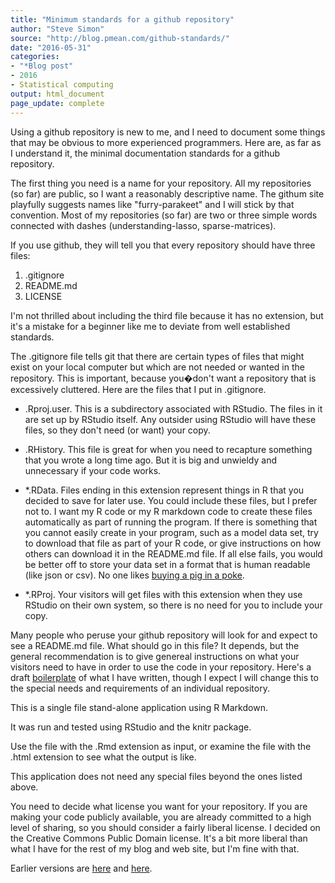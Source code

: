 ```yaml
---
title: "Minimum standards for a github repository"
author: "Steve Simon"
source: "http://blog.pmean.com/github-standards/"
date: "2016-05-31"
categories:
- "*Blog post"
- 2016
- Statistical computing
output: html_document
page_update: complete
---
```


Using a github repository is new to me, and I need to document some things that may be obvious to more experienced programmers. Here are, as far as I understand it, the minimal documentation standards for a github repository.

<!---More--->

The first thing you need is a name for your repository. All my repositories (so far) are public, so I want a reasonably descriptive name. The githum site playfully suggests names like "furry-parakeet" and I will stick by that convention. Most of my repositories (so far) are two or three simple words connected with dashes (understanding-lasso, sparse-matrices).

If you use github, they will tell you that every repository should have three files:

1.  .gitignore
2.  README.md
3.  LICENSE

I'm not thrilled about including the third file because it has no extension, but it's a mistake for a beginner like me to deviate from well established standards.

The .gitignore file tells git that there are certain types of files that might exist on your local computer but which are not needed or wanted in the repository. This is important, because you�don't want a repository that is excessively cluttered. Here are the files that I put in .gitignore.

- .Rproj.user. This is a subdirectory associated with RStudio. The files in it are set up by RStudio itself. Any outsider using RStudio will have these files, so they don't need (or want) your copy.

- .RHistory. This file is great for when you need to recapture something that you wrote a long time ago. But it is big and unwieldy and unnecessary if your code works.

- \*.RData. Files ending in this extension represent things in R that you decided to save for later use. You could include these files, but I prefer not to. I want my R code or my R markdown code to create these files automatically as part of running the program. If there is something that you cannot easily create in your program, such as a model data set, try to download that file as part of your R code, or give instructions on how others can download it in the README.md file. If all else fails, you would be better off to store your data set in a format that is human readable (like json or csv). No one likes [buying a pig in a poke](https://en.wikipedia.org/wiki/Pig_in_a_poke).

- \*.RProj. Your visitors will get files with this extension when they use RStudio on their own system, so there is no need for you to include your copy.

Many people who peruse your github repository will look for and expect to see a README.md file. What should go in this file? It depends, but the general recommendation is to give genereal instructions on what your visitors need to have in order to use the code in your repository. Here's a draft [boilerplate](https://en.wikipedia.org/wiki/Boilerplate_(text)) of what I have written, though I expect I will change this to the special needs and requirements of an individual repository.

This is a single file stand-alone application using R Markdown.

It was run and tested using RStudio and the knitr package.

Use the file with the .Rmd extension as input, or examine the file with the .html extension to see what the output is like.

This application does not need any special files beyond the ones listed above.

You need to decide what license you want for your repository. If you are making your code publicly available, you are already committed to a high level of sharing, so you should consider a fairly liberal license. I decided on the Creative Commons Public Domain license. It's a bit more liberal than what I have for the rest of my blog and web site, but I'm fine with that.

 
Earlier versions are [here][sim1] and [here][sim2].
 
[sim1]: http://blog.pmean.com/github-standards/
[sim2]: http://new.pmean.com/github-standards/
 
